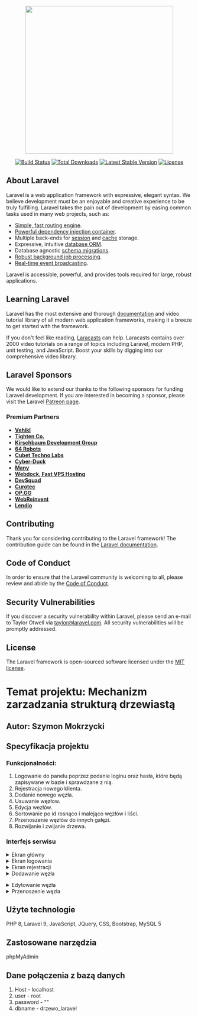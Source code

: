 <p align="center"><a href="https://laravel.com" target="_blank"><img src="https://raw.githubusercontent.com/laravel/art/master/logo-lockup/5%20SVG/2%20CMYK/1%20Full%20Color/laravel-logolockup-cmyk-red.svg" width="400"></a></p>

<p align="center">
<a href="https://travis-ci.org/laravel/framework"><img src="https://travis-ci.org/laravel/framework.svg" alt="Build Status"></a>
<a href="https://packagist.org/packages/laravel/framework"><img src="https://img.shields.io/packagist/dt/laravel/framework" alt="Total Downloads"></a>
<a href="https://packagist.org/packages/laravel/framework"><img src="https://img.shields.io/packagist/v/laravel/framework" alt="Latest Stable Version"></a>
<a href="https://packagist.org/packages/laravel/framework"><img src="https://img.shields.io/packagist/l/laravel/framework" alt="License"></a>
</p>

## About Laravel

Laravel is a web application framework with expressive, elegant syntax. We believe development must be an enjoyable and creative experience to be truly fulfilling. Laravel takes the pain out of development by easing common tasks used in many web projects, such as:

- [Simple, fast routing engine](https://laravel.com/docs/routing).
- [Powerful dependency injection container](https://laravel.com/docs/container).
- Multiple back-ends for [session](https://laravel.com/docs/session) and [cache](https://laravel.com/docs/cache) storage.
- Expressive, intuitive [database ORM](https://laravel.com/docs/eloquent).
- Database agnostic [schema migrations](https://laravel.com/docs/migrations).
- [Robust background job processing](https://laravel.com/docs/queues).
- [Real-time event broadcasting](https://laravel.com/docs/broadcasting).

Laravel is accessible, powerful, and provides tools required for large, robust applications.

## Learning Laravel

Laravel has the most extensive and thorough [documentation](https://laravel.com/docs) and video tutorial library of all modern web application frameworks, making it a breeze to get started with the framework.

If you don't feel like reading, [Laracasts](https://laracasts.com) can help. Laracasts contains over 2000 video tutorials on a range of topics including Laravel, modern PHP, unit testing, and JavaScript. Boost your skills by digging into our comprehensive video library.

## Laravel Sponsors

We would like to extend our thanks to the following sponsors for funding Laravel development. If you are interested in becoming a sponsor, please visit the Laravel [Patreon page](https://patreon.com/taylorotwell).

### Premium Partners

- **[Vehikl](https://vehikl.com/)**
- **[Tighten Co.](https://tighten.co)**
- **[Kirschbaum Development Group](https://kirschbaumdevelopment.com)**
- **[64 Robots](https://64robots.com)**
- **[Cubet Techno Labs](https://cubettech.com)**
- **[Cyber-Duck](https://cyber-duck.co.uk)**
- **[Many](https://www.many.co.uk)**
- **[Webdock, Fast VPS Hosting](https://www.webdock.io/en)**
- **[DevSquad](https://devsquad.com)**
- **[Curotec](https://www.curotec.com/services/technologies/laravel/)**
- **[OP.GG](https://op.gg)**
- **[WebReinvent](https://webreinvent.com/?utm_source=laravel&utm_medium=github&utm_campaign=patreon-sponsors)**
- **[Lendio](https://lendio.com)**

## Contributing

Thank you for considering contributing to the Laravel framework! The contribution guide can be found in the [Laravel documentation](https://laravel.com/docs/contributions).

## Code of Conduct

In order to ensure that the Laravel community is welcoming to all, please review and abide by the [Code of Conduct](https://laravel.com/docs/contributions#code-of-conduct).

## Security Vulnerabilities

If you discover a security vulnerability within Laravel, please send an e-mail to Taylor Otwell via [taylor@laravel.com](mailto:taylor@laravel.com). All security vulnerabilities will be promptly addressed.

## License

The Laravel framework is open-sourced software licensed under the [MIT license](https://opensource.org/licenses/MIT).

# Temat projektu: Mechanizm zarzadzania strukturą drzewiastą
## Autor: Szymon Mokrzycki
## Specyfikacja projektu

### Funkcjonalności:
   1. Logowanie do panelu poprzez podanie loginu oraz hasła, które będą zapisywane w bazie i sprawdzane z nią.
   2. Rejestracja nowego klienta.
   3. Dodanie nowego węzła.
   4. Usuwanie węzłow.
   5. Edycja wezłów.
   6. Sortowanie po id rosnąco i malejąco węzłów i liści.
   7. Przenoszenie węzłów do innych gałęzi.
   8. Rozwijanie i zwijanie drzewa.
   
### Interfejs serwisu
 <details>
       <summary>Ekran główny </summary>

![image](https://user-images.githubusercontent.com/80068582/174666541-a1654fef-c067-4beb-a026-039380d0aa68.png)

   </details>
	<details>
       <summary>Ekran logowania</summary>

![image](https://user-images.githubusercontent.com/80068582/174666471-ead66a7e-30d5-47e4-88df-814811564f08.png)
   </details>
   
   <details>
	<summary>Ekran rejestracji</summary>
	
![image](https://user-images.githubusercontent.com/80068582/174666614-560031b7-5dee-4444-9af2-242bda1beb20.png)	
   </details>
   
   <details>
	<summary>Dodawanie węzła</summary>
    
![image](https://user-images.githubusercontent.com/80068582/174667100-f9a9957f-83f0-47d4-8d4b-7deae0cbca23.png)
    </details>
    
   <details>
	<summary>Edytowanie węzła</summary>
    
![image](https://user-images.githubusercontent.com/80068582/174667362-847d2334-3e70-4431-9a65-c1ca6f134b24.png)
   </details>
   
   <details>
	<summary>Przenoszenie węzła</summary>
    
![image](https://user-images.githubusercontent.com/80068582/174667469-fa674b93-f334-4aa4-ba3f-ac2afdab6dfc.png)
   </details>
   
## Użyte technologie

PHP 8, Laravel 9, JavaScript, JQuery, CSS, Bootstrap, MySQL 5

## Zastosowane narzędzia

phpMyAdmin

## Dane połączenia z bazą danych

   1. Host - localhost
   2. user - root
   3. password - ""
   4. dbname - drzewo_laravel
   
